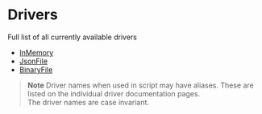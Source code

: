 # Drivers
Full list of all currently available drivers
- [InMemory](in-memory.md) 
- [JsonFile](json-file.md) 
- [BinaryFile](binary-file.md) 

> **Note**
> Driver names when used in script may have aliases. These are listed on the individual driver documentation pages.  
> The driver names are case invariant. 
